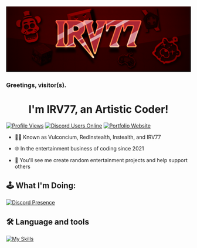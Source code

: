 ![Banner](https://raw.githubusercontent.com/irv77/irv77/refs/heads/main/banner.png)
### Greetings, visitor(s).
<h1 align="center">I'm IRV77, an Artistic Coder!</h1>

[![Profile Views](https://komarev.com/ghpvc/?username=irv77&color=red&base=150)](https://discord.gg/xuu8TnSY4b) [![Discord Users Online](https://img.shields.io/discord/1120561033447231588?label=Discord)](https://discord.gg/xuu8TnSY4b/) [![Portfolio Website](https://img.shields.io/badge/Website-v1.0-text?logo=cyberdefenders&color=yellow)](https://irv77.github.io)

- 👦🏻 Known as Vulconcium, RedInstealth, Instealth, and IRV77

- 🌐 In the entertainment business of coding since 2021

- 🔭 You'll see me create random entertainment projects and help support others

<h2 align="left">🕹️ What I'm Doing:</h2>

[![Discord Presence](https://lanyard.cnrad.dev/api/741693084131131566?theme=&showDisplayName=false&hideProfile=false&borderRadius=40px&idleMessage=Probably%20offline)](https://discord.com/users/741693084131131566)
  
<h2 align="left">🛠 Language and tools</h2>

[![My Skills](https://skillicons.dev/icons?i=js,html,css,github,vscode,firebase)]()